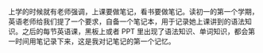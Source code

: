 上学的时候就有老师强调，上课要做笔记，看书要做笔记。读初一的第一个学期，英语老师给我们提了一个要求，自备一个笔记本，用于记录她上课讲到的语法知识。之后的每节英语课，黑板上或者 PPT 里出现了语法知识、单词知识，都会第一时间用笔记录下来，这是我对记笔记的第一个记忆。